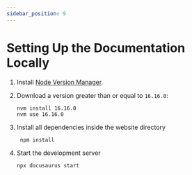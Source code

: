 ```yaml
---
sidebar_position: 9
---
```


# Setting Up the Documentation Locally

1. Install [Node Version Manager](https://github.com/nvm-sh/nvm#installing-and-updating).
2. Download a version greater than or equal to `16.16.0`:

    ```
    nvm install 16.16.0
    nvm use 16.16.0
    ```

3. Install all dependencies inside the website directory
   
   ```
    npm install
    ```

4. Start the development server

    ```
    npx docusaurus start
    ```